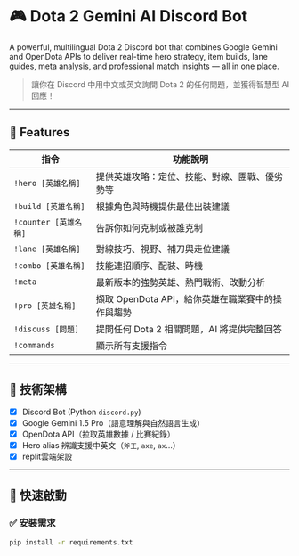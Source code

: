 # 🎮 Dota 2 Gemini AI Discord Bot

A powerful, multilingual Dota 2 Discord bot that combines Google Gemini and OpenDota APIs to deliver real-time hero strategy, item builds, lane guides, meta analysis, and professional match insights — all in one place.

> 讓你在 Discord 中用中文或英文詢問 Dota 2 的任何問題，並獲得智慧型 AI 回應！

---

## 🔧 Features

| 指令 | 功能說明 |
|------|----------|
| `!hero [英雄名稱]` | 提供英雄攻略：定位、技能、對線、團戰、優劣勢等 |
| `!build [英雄名稱]` | 根據角色與時機提供最佳出裝建議 |
| `!counter [英雄名稱]` | 告訴你如何克制或被誰克制 |
| `!lane [英雄名稱]` | 對線技巧、視野、補刀與走位建議 |
| `!combo [英雄名稱]` | 技能連招順序、配裝、時機 |
| `!meta` | 最新版本的強勢英雄、熱門戰術、改動分析 |
| `!pro [英雄名稱]` | 擷取 OpenDota API，給你英雄在職業賽中的操作與趨勢 |
| `!discuss [問題]` | 提問任何 Dota 2 相關問題，AI 將提供完整回答 |
| `!commands` | 顯示所有支援指令 |

---

## 🤖 技術架構

- [x] Discord Bot (Python `discord.py`)
- [x] Google Gemini 1.5 Pro（語意理解與自然語言生成）
- [x] OpenDota API（拉取英雄數據 / 比賽紀錄）
- [x] Hero alias 辨識支援中英文（`斧王`, `axe`, `ax`...）
- [x] replit雲端架設 

---

## 🚀 快速啟動

### ✅ 安裝需求

```bash
pip install -r requirements.txt
